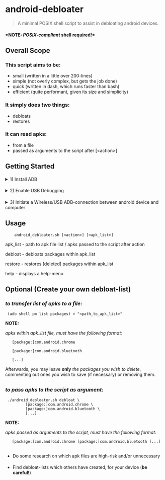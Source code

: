 # android-debloater

>A minimal POSIX shell script to assist in debloating android devices.

#### **\*NOTE:  _POSIX-compliant_ shell required!\*** ####
####


## Overall Scope

### This script aims to be:
   - small (written in a little over 200-lines)
   - simple (not overly complex, but gets the job done)
   - quick (written in dash, which runs faster than bash)
   - efficient (quite performant, given its size and simplicity)
###

### It simply does *_two_* things:
   - debloats
   - restores
###

### It can read apks:
   - from a file
   - passed as arguments to the script after [<action\>]
   
###

## Getting Started

####

<details><summary>1) Install ADB</summary>
   
   #####
   - Download ADB
   ```shell
      curl --remote-name --location "https://dl.google.com/android/repository/platform-tools-latest-linux.zip"
   ```
   
   #####
   - Extract to an *_appropriate_* directory
   ```shell
      export adb_dir="$HOME/.local"
   
      mkdir --parents "$adb_dir"
      
      unzip "platform-tools-latest-linux.zip" -d "$adb_dir"
   ```
   
   #####
   - Adjust PATH variable (if necessary)
```shell
   export PATH="$PATH:$adb_dir:"
```
   
   ##
   
</details>

####
<details><summary>2) Enable USB Debugging</summary>
   
   #####
   - Go into the "Settings" app on your device
   #####
   - Go to "About" / "About-Phone
   #####
   - Go to "Software Information"
   #####
   - Tap "Build Number" 5 times consecutively, until Developer Mode is enabled
   #####
   - Go to "Developer Settings"
   #####
   - Toogle "USB Debugging" On
   #####
   
   ##
   
</details>

####
<details><summary>3) Initiate a Wireless/USB ADB-connection between android device and computer</summary>

   ### **after enabling USB Debugging**

   #####
   - Connect android device to computer via USB cable
   #####
   - Authorize connection to computer from your device
   
   ##
   
</details>

####

## Usage

```
    android_debloater.sh [<action>] [<apk_list>]
```


apk_list - path to apk file list / apks passed to the script after action

debloat - debloats packages within apk_list

restore - restores [deleted] packages within apk_list

help    - displays a help-menu

## Optional (Create your own debloat-list)
   
   ### *to transfer list of apks to a file:*
   
   ```shell
    (adb shell pm list packages) > "<path_to_apk_list>"
   ```
   
   **NOTE:**
   
   *apks within apk_list file, must have the following format:*

   ```shell
      [package:]com.android.chrome

      [package:]com.android.bluetooth

      [...]
   ```
   
   Afterwards, you may leave **only** *_the packages you wish to delete_*,
   commenting out ones you wish to save (if necessary) or removing them.

   ##
   
   ### *to pass apks to the script as argument:*

   ```shell
    ./android_debloater.sh debloat \
            [package:]com.android.chrome \
            [package:]com.android.bluetooth \
            [...]
   ```
   
   **NOTE:**
   
   *apks passed as arguments to the script, must have the following format:*

   ```shell
      [package:]com.android.chrome [package:]com.android.bluetooth [...]
   ```

   ##
   
   ####
   - Do some research on which apk files are high-risk and/or unnecessary

   ####
   - Find debloat-lists which others have created, for your device (**be careful!**)
   
   ####





   

   
   
